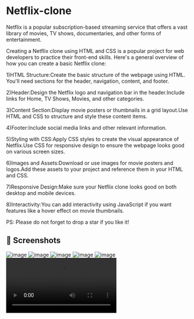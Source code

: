 # Netflix-clone

Netflix is a popular subscription-based streaming service that offers a vast library of movies, TV shows, documentaries, and other forms of entertainment. 

Creating a Netflix clone using HTML and CSS is a popular project for web developers to practice their front-end skills. Here's a general overview of how you can create a basic Netflix clone:

1)HTML Structure:Create the basic structure of the webpage using HTML. You'll need sections for the header, navigation, content, and footer.

2)Header:Design the Netflix logo and navigation bar in the header.Include links for Home, TV Shows, Movies, and other categories.

3)Content Section:Display movie posters or thumbnails in a grid layout.Use HTML and CSS to structure and style these content items.

4)Footer:Include social media links and other relevant information.

5)Styling with CSS:Apply CSS styles to create the visual appearance of Netflix.Use CSS for responsive design to ensure the webpage looks good on various screen sizes.

6)Images and Assets:Download or use images for movie posters and logos.Add these assets to your project and reference them in your HTML and CSS.

7)Responsive Design:Make sure your Netflix clone looks good on both desktop and mobile devices.

8)Interactivity:You can add interactivity using JavaScript if you want features like a hover effect on movie thumbnails.

PS: Please do not forget to drop a star if you like it!


## 📸 Screenshots
![image](https://github.com/Geethanjali5/Netflix-Clone-using-HTML-and-CSS-/blob/main/1.jpg)
![image](https://github.com/Geethanjali5/Netflix-Clone-using-HTML-and-CSS-/blob/main/2.jpg)
![image](https://github.com/Geethanjali5/Netflix-Clone-using-HTML-and-CSS-/blob/main/3.jpg)
![image](https://github.com/Geethanjali5/Netflix-Clone-using-HTML-and-CSS-/blob/main/4.png)
![image](https://github.com/Geethanjali5/Netflix-Clone-using-HTML-and-CSS-/blob/main/6.jpg)
![image](https://github.com/Geethanjali5/Netflix-Clone-using-HTML-and-CSS-/blob/main/5.mp4)
